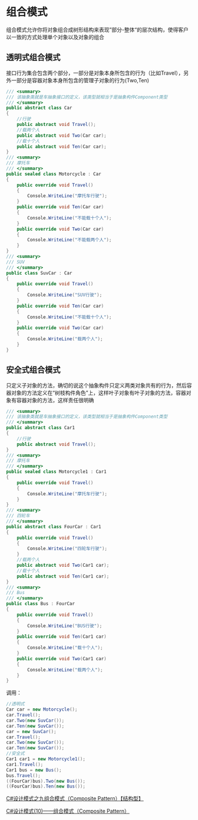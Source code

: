 # 组合模式

组合模式允许你将对象组合成树形结构来表现”部分-整体“的层次结构，使得客户以一致的方式处理单个对象以及对象的组合

## 透明式组合模式

接口行为集合包含两个部分，一部分是对象本身所包含的行为（比如Travel），另外一部分是容器对象本身所包含的管理子对象的行为(Two,Ten)

```csharp
/// <summary>
/// 该抽象类就是车抽象接口的定义，该类型就相当于是抽象构件Component类型
/// </summary>
public abstract class Car
{
    //行驶
    public abstract void Travel();
    //载两个人
    public abstract void Two(Car car);
    //载十个人
    public abstract void Ten(Car car);
}
/// <summary>
/// 摩托车
/// </summary>
public sealed class Motorcycle : Car
{
    public override void Travel()
    {
        Console.WriteLine("摩托车行驶");
    }
    public override void Ten(Car car)
    {
        Console.WriteLine("不能载十个人");
    }
    public override void Two(Car car)
    {
        Console.WriteLine("不能载两个人");
    }
}
/// <summary>
/// SUV
/// </summary>
public class SuvCar : Car
{
    public override void Travel()
    {
        Console.WriteLine("SUV行驶");
    }
    public override void Ten(Car car)
    {
        Console.WriteLine("不能载十个人");
    }
    public override void Two(Car car)
    {
        Console.WriteLine("载两个人");
    }
}
```

## 安全式组合模式

只定义子对象的方法，确切的说这个抽象构件只定义两类对象共有的行为，然后容器对象的方法定义在“树枝构件角色”上，这样叶子对象有叶子对象的方法，容器对象有容器对象的方法，这样责任很明确

```csharp
/// <summary>
/// 该抽象类就是车抽象接口的定义，该类型就相当于是抽象构件Component类型
/// </summary>
public abstract class Car1
{
    //行驶
    public abstract void Travel();
}
/// <summary>
/// 摩托车
/// </summary>
public sealed class Motorcycle1 : Car1
{
    public override void Travel()
    {
        Console.WriteLine("摩托车行驶");
    }
}
/// <summary>
/// 四轮车
/// </summary>
public abstract class FourCar : Car1
{
    public override void Travel()
    {
        Console.WriteLine("四轮车行驶");
    }
    //载两个人
    public abstract void Two(Car1 car);
    //载十个人
    public abstract void Ten(Car1 car);
}
/// <summary>
/// Bus
/// </summary>
public class Bus : FourCar
{
    public override void Travel()
    {
        Console.WriteLine("BUS行驶");
    }
    public override void Ten(Car1 car)
    {
        Console.WriteLine("载十个人");
    }
    public override void Two(Car1 car)
    {
        Console.WriteLine("载两个人");
    }
}
```

调用：

```csharp
//透明式
Car car = new Motorcycle();
car.Travel();
car.Two(new SuvCar());
car.Ten(new SuvCar());
car = new SuvCar();
car.Travel();
car.Two(new SuvCar());
car.Ten(new SuvCar());
//安全式
Car1 car1 = new Motorcycle1();
car1.Travel();
Car1 bus = new Bus();
bus.Travel();
((FourCar)bus).Two(new Bus());
((FourCar)bus).Ten(new Bus());
```

[C#设计模式之九组合模式（Composite Pattern）【结构型】](http://www.cnblogs.com/PatrickLiu/p/7743118.html)

[C#设计模式(10)——组合模式（Composite Pattern）](http://www.cnblogs.com/zhili/p/CompositePattern.html)